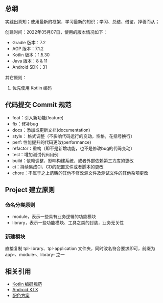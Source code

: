 ## 总纲

实践出真知；使用最新的框架，学习最新的知识；学习、总结、借鉴，择善而从；

创建时间：2022年05月07日，使用的版本情况如下：

* Gradle 版本：7.2
* AGP 版本：7.1.2
* Kotlin 版本：1.5.30
* Java 版本：8 & 11
* Android SDK：31

其它原则：
1. 优先使用 Kotlin 编码

## 代码提交 Commit 规范

* feat：引入新功能(feature)
* fix：修补bug
* docs：添加或更新文档(documentation)
* style： 格式调整（不影响代码运行的变动，空格，花括号换行）
* perf: 性能提升的代码更改(performance)
* refactor：重构（即不是新增功能，也不是修改bug的代码变动）
* test：增加测试代码用例
* build：依赖调整，影响构建系统、或者外部依赖第三方库的更改
* ci：持续集成CI、CD的配置文件或者脚本的更改
* chore：不属于之上范畴的其他不修改源文件及测试文件的其他杂项更改

## Project 建立原则

### 命名分类原则
* module，表示一些具有业务逻辑的功能模块
* library，表示一些功能模块、工具之类的封装，业务无关性

### 新建模块

直接复制 tpl-library、tpl-application 文件夹，同时改名符合要求即可，前缀为 app-、module-、library- 之一


## 相关引用

* [Kotlin 编码规范](https://www.kotlincn.net/docs/reference/coding-conventions.html)
* [Android KTX](https://developer.android.com/kotlin/ktx?hl=zh-cn)
* [配色方案](https://www.materialpalette.com/blue/cyan)